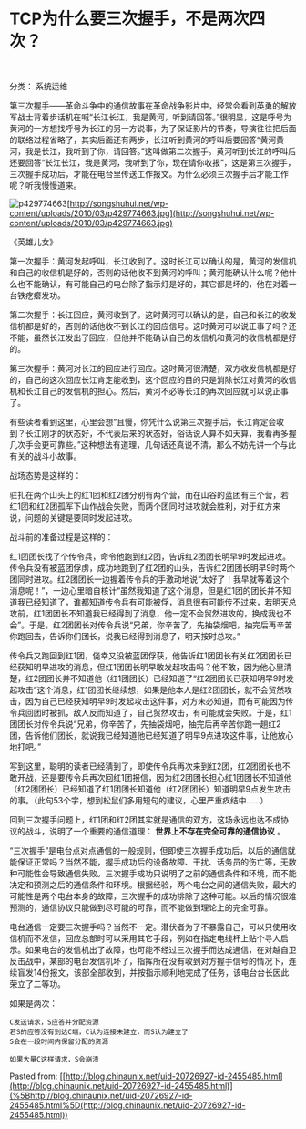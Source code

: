 # TCP为什么要三次握手，不是两次四次？

‍

分类： 系统运维

第三次握手——革命斗争中的通信故事在革命战争影片中，经常会看到英勇的解放军战士背着步话机在喊“长江长江，我是黄河，听到请回答。”很明显，这是呼号为黄河的一方想找呼号为长江的另一方说事，为了保证影片的节奏，导演往往把后面的联络过程省略了，其实后面还有两步，长江听到黄河的呼叫后要回答“黄河黄河，我是长江，我听到了你，请回答。”这叫做第二次握手。黄河听到长江的呼叫后还要回答“长江长江，我是黄河，我听到了你，现在请你收报”，这是第三次握手，三次握手成功后，才能在电台里传送工作报文。为什么必须三次握手后才能工作呢？听我慢慢道来。

![](3e7e65c5-49d5-4b9c-ae3c-3a3428775a91-20220901000701-i26iazt.jpg "p429774663")[http://songshuhui.net/wp-content/uploads/2010/03/p429774663.jpg](http://songshuhui.net/wp-content/uploads/2010/03/p429774663.jpg)

《英雄儿女》

第一次握手：黄河发起呼叫，长江收到了。这时长江可以确认的是，黄河的发信机和自己的收信机是好的，否则的话他收不到黄河的呼叫；黄河能确认什么呢？他什么也不能确认，有可能自己的电台除了指示灯是好的，其它都是坏的，他在对着一台铁疙瘩发功。

第二次握手：长江回应，黄河收到了。这时黄河可以确认的是，自己和长江的收发信机都是好的，否则的话他收不到长江的回应信号。这时黄河可以说正事了吗？还不能，虽然长江发出了回应，但他并不能确认自己的发信机和黄河的收信机都是好的。

第三次握手：黄河对长江的回应进行回应。这时黄河很清楚，双方收发信机都是好的，自己的这次回应长江肯定能收到，这个回应的目的只是消除长江对黄河的收信机和长江自己的发信机的担心。然后，黄河不必等长江的再次回应就可以说正事了。

有些读者看到这里，心里会想“且慢，你凭什么说第三次握手后，长江肯定会收到？长江刚才的状态好，不代表后来的状态好，俗话说人算不如天算，我看再多握几次手会更可靠些。”这种想法有道理，几句话还真说不清，那么不妨先讲一个与此有关的战斗小故事。

战场态势是这样的：

驻扎在两个山头上的红1团和红2团分别有两个营，而在山谷的蓝团有三个营，若红1团和红2团孤军下山作战会失败，而两个团同时进攻就会胜利，对于红方来说，问题的关键是要同时发起进攻。

战斗前的准备过程是这样的：

红1团团长找了个传令兵，命令他跑到红2团，告诉红2团团长明早9时发起进攻。传令兵没有被蓝团俘虏，成功地跑到了红2团的山头，告诉红2团团长明早9时两个团同时进攻。红2团团长一边握着传令兵的手激动地说“太好了！我早就等着这个消息呢！”，一边心里暗自核计“虽然我知道了这个消息，但是红1团的团长并不知道我已经知道了，谁都知道传令兵有可能被俘，消息很有可能传不过来，若明天总攻前，红1团团长不知道我已经得到了消息，他一定不会贸然进攻的，换成我也不会”。于是，红2团团长对传令兵说“兄弟，你辛苦了，先抽袋烟吧，抽完后再辛苦你跑回去，告诉你们团长，说我已经得到消息了，明天按时总攻。”

传令兵又跑回到红1团，侥幸又没被蓝团俘获，他告诉红1团团长有关红2团团长已经获知明早进攻的消息，但红1团团长明早敢发起攻击吗？他不敢，因为他心里清楚，红2团团长并不知道他（红1团团长）已经知道了“红2团团长已获知明早9时发起攻击”这个消息，红1团团长继续想，如果是他本人是红2团团长，就不会贸然攻击，因为自己已经获知明早9时发起攻击这件事，对方未必知道，而有可能因为传令兵回团时被抓，敌人反而知道了，自己贸然攻击，有可能就会失败。于是，红1团团长对传令兵说“兄弟，你辛苦了，先抽袋烟吧，抽完后再辛苦你跑一趟红2团，告诉他们团长，就说我已经知道他已经知道了明早9点进攻这件事，让他放心地打吧。”

写到这里，聪明的读者已经猜到了，即使传令兵再次来到红2团，红2团团长也不敢开战，还是要传令兵再次回红1团报信，因为红2团团长担心红1团团长不知道他（红2团团长）已经知道了红1团团长知道他（红2团团长）知道明早9点发生攻击的事。（此句53个字，想到松鼠们多用短句的建议，心里严重疚结中……）

回到三次握手问题上，红1团和红2团其实就是通信的双方，这场永远也达不成协议的战斗，说明了一个重要的通信道理： **世界上不存在完全可靠的通信协议** 。

“三次握手”是电台点对点通信的一般规则，但即使三次握手成功后，以后的通信就能保证正常吗？当然不能，握手成功后的设备故障、干扰、话务员的伤亡等，无数种可能性会导致通信失败。三次握手成功只说明了之前的通信条件和环境，而不能决定和预测之后的通信条件和环境。根据经验，两个电台之间的通信失败，最大的可能性是两个电台本身的故障，三次握手的成功排除了这种可能。以后的情况很难预测的，通信协议只能做到尽可能的可靠，而不能做到理论上的完全可靠。

电台通信一定要三次握手吗？当然不一定。潜伏者为了不暴露自己，可以只使用收信机而不发信，回应总部时可以采用其它手段，例如在指定电线杆上贴个寻人启示。如果电台的发信机出了故障，也可能不经过三次握手而达成通信，在对越自卫反击战中，某部的电台发信机坏了，指挥所在没有收到对方握手信号的情况下，连续盲发14份报文，该部全部收到，并按指示顺利地完成了任务，该电台台长因此荣立了二等功。

如果是两次：

```
C发送请求，S应答并分配资源 
若S的应答没有到达C端，C认为连接未建立，而S认为建立了
S会在一段时间内保留分配的资源
```

```
如果大量C这样请求，S会崩溃 
```

Pasted from: [[http://blog.chinaunix.net/uid-20726927-id-2455485.html](http://blog.chinaunix.net/uid-20726927-id-2455485.html)](%5Bhttp://blog.chinaunix.net/uid-20726927-id-2455485.html%5D(http://blog.chinaunix.net/uid-20726927-id-2455485.html))
